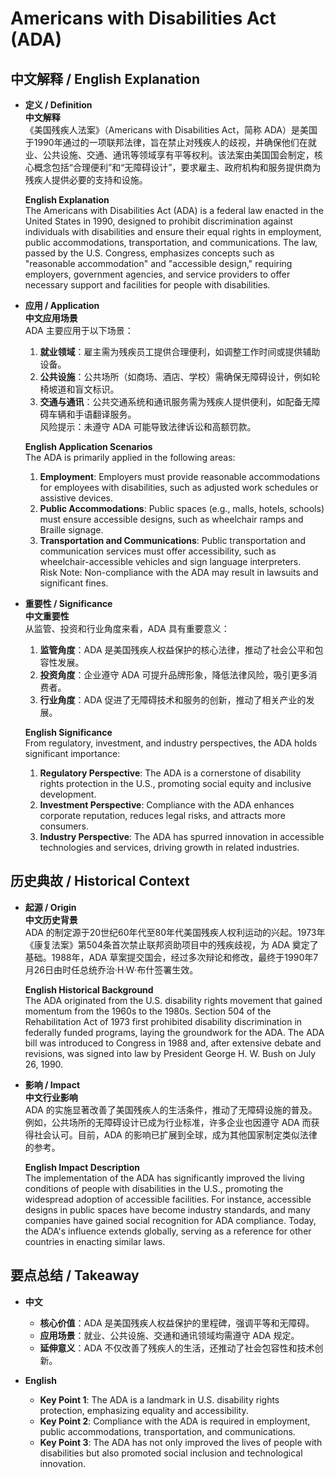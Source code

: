 # Americans with Disabilities Act (ADA)

## 中文解释 / English Explanation

* **定义 / Definition**  
  **中文解释**  
  《美国残疾人法案》（Americans with Disabilities Act，简称 ADA）是美国于1990年通过的一项联邦法律，旨在禁止对残疾人的歧视，并确保他们在就业、公共设施、交通、通讯等领域享有平等权利。该法案由美国国会制定，核心概念包括“合理便利”和“无障碍设计”，要求雇主、政府机构和服务提供商为残疾人提供必要的支持和设施。  

  **English Explanation**  
  The Americans with Disabilities Act (ADA) is a federal law enacted in the United States in 1990, designed to prohibit discrimination against individuals with disabilities and ensure their equal rights in employment, public accommodations, transportation, and communications. The law, passed by the U.S. Congress, emphasizes concepts such as "reasonable accommodation" and "accessible design," requiring employers, government agencies, and service providers to offer necessary support and facilities for people with disabilities.

* **应用 / Application**  
  **中文应用场景**  
  ADA 主要应用于以下场景：  
  1. **就业领域**：雇主需为残疾员工提供合理便利，如调整工作时间或提供辅助设备。  
  2. **公共设施**：公共场所（如商场、酒店、学校）需确保无障碍设计，例如轮椅坡道和盲文标识。  
  3. **交通与通讯**：公共交通系统和通讯服务需为残疾人提供便利，如配备无障碍车辆和手语翻译服务。  
  风险提示：未遵守 ADA 可能导致法律诉讼和高额罚款。  

  **English Application Scenarios**  
  The ADA is primarily applied in the following areas:  
  1. **Employment**: Employers must provide reasonable accommodations for employees with disabilities, such as adjusted work schedules or assistive devices.  
  2. **Public Accommodations**: Public spaces (e.g., malls, hotels, schools) must ensure accessible designs, such as wheelchair ramps and Braille signage.  
  3. **Transportation and Communications**: Public transportation and communication services must offer accessibility, such as wheelchair-accessible vehicles and sign language interpreters.  
  Risk Note: Non-compliance with the ADA may result in lawsuits and significant fines.

* **重要性 / Significance**  
  **中文重要性**  
  从监管、投资和行业角度来看，ADA 具有重要意义：  
  1. **监管角度**：ADA 是美国残疾人权益保护的核心法律，推动了社会公平和包容性发展。  
  2. **投资角度**：企业遵守 ADA 可提升品牌形象，降低法律风险，吸引更多消费者。  
  3. **行业角度**：ADA 促进了无障碍技术和服务的创新，推动了相关产业的发展。  

  **English Significance**  
  From regulatory, investment, and industry perspectives, the ADA holds significant importance:  
  1. **Regulatory Perspective**: The ADA is a cornerstone of disability rights protection in the U.S., promoting social equity and inclusive development.  
  2. **Investment Perspective**: Compliance with the ADA enhances corporate reputation, reduces legal risks, and attracts more consumers.  
  3. **Industry Perspective**: The ADA has spurred innovation in accessible technologies and services, driving growth in related industries.

## 历史典故 / Historical Context

* **起源 / Origin**  
  **中文历史背景**  
  ADA 的制定源于20世纪60年代至80年代美国残疾人权利运动的兴起。1973年《康复法案》第504条首次禁止联邦资助项目中的残疾歧视，为 ADA 奠定了基础。1988年，ADA 草案提交国会，经过多次辩论和修改，最终于1990年7月26日由时任总统乔治·H·W·布什签署生效。  

  **English Historical Background**  
  The ADA originated from the U.S. disability rights movement that gained momentum from the 1960s to the 1980s. Section 504 of the Rehabilitation Act of 1973 first prohibited disability discrimination in federally funded programs, laying the groundwork for the ADA. The ADA bill was introduced to Congress in 1988 and, after extensive debate and revisions, was signed into law by President George H. W. Bush on July 26, 1990.

* **影响 / Impact**  
  **中文行业影响**  
  ADA 的实施显著改善了美国残疾人的生活条件，推动了无障碍设施的普及。例如，公共场所的无障碍设计已成为行业标准，许多企业也因遵守 ADA 而获得社会认可。目前，ADA 的影响已扩展到全球，成为其他国家制定类似法律的参考。  

  **English Impact Description**  
  The implementation of the ADA has significantly improved the living conditions of people with disabilities in the U.S., promoting the widespread adoption of accessible facilities. For instance, accessible designs in public spaces have become industry standards, and many companies have gained social recognition for ADA compliance. Today, the ADA's influence extends globally, serving as a reference for other countries in enacting similar laws.

## 要点总结 / Takeaway

* **中文**  
  - **核心价值**：ADA 是美国残疾人权益保护的里程碑，强调平等和无障碍。  
  - **应用场景**：就业、公共设施、交通和通讯领域均需遵守 ADA 规定。  
  - **延伸意义**：ADA 不仅改善了残疾人的生活，还推动了社会包容性和技术创新。  

* **English**  
  - **Key Point 1**: The ADA is a landmark in U.S. disability rights protection, emphasizing equality and accessibility.  
  - **Key Point 2**: Compliance with the ADA is required in employment, public accommodations, transportation, and communications.  
  - **Key Point 3**: The ADA has not only improved the lives of people with disabilities but also promoted social inclusion and technological innovation.